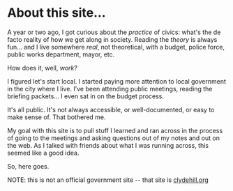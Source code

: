 # About this site...

A year or two ago, I got curious about the _practice_ of civics: what's the de facto reality of how we get along in society. Reading the _theory_ is always fun... and I live somewhere _real_, not theoretical, with a budget, police force, public works department, mayor, etc. 

How does it, well, _work_?

I figured let's start local. I started paying more attention to local government in the city where I live. I’ve been attending public meetings, reading the briefing packets… I even sat in on the budget process.

It's all public. It's not always accessible, or well-documented, or easy to make sense of. That bothered me. 

My goal with this site is to pull stuff I learned and ran across in the process of going to the meetings and asking questions out of my notes and out on the web. As I talked with friends about what I was running across, this seemed like a good idea.

So, here goes. 

NOTE: this is not an official government site -- that site is [clydehill.org](https://clydehill.org)
